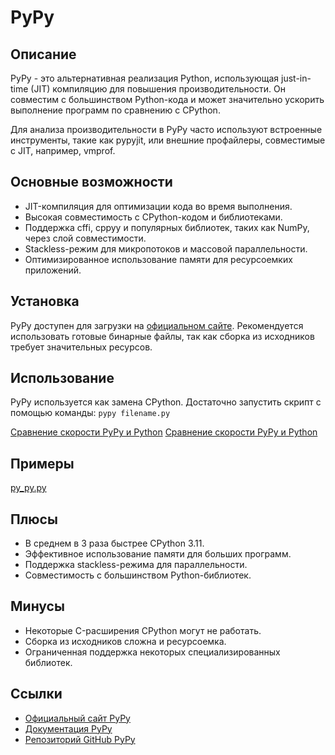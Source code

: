 # PyPy

## Описание
PyPy - это альтернативная реализация Python, использующая just-in-time (JIT) компиляцию для повышения производительности.
Он совместим с большинством Python-кода и может значительно ускорить выполнение программ по сравнению с CPython.

Для анализа производительности в PyPy часто используют встроенные инструменты, такие как pypyjit, или внешние профайлеры, совместимые с JIT, например, vmprof.


## Основные возможности
- JIT-компиляция для оптимизации кода во время выполнения.
- Высокая совместимость с CPython-кодом и библиотеками.
- Поддержка cffi, cppyy и популярных библиотек, таких как NumPy, через слой совместимости.
- Stackless-режим для микропотоков и массовой параллельности.
- Оптимизированное использование памяти для ресурсоемких приложений.

## Установка
PyPy доступен для загрузки на [официальном сайте](https://pypy.org/). Рекомендуется использовать готовые бинарные файлы, так как сборка из исходников требует значительных ресурсов.

## Использование
PyPy используется как замена CPython. Достаточно запустить скрипт с помощью команды: `pypy filename.py`

[Сравнение скорости PyPy и Python](../examples/pypy/short.py)
[Сравнение скорости PyPy и Python](../examples/pypy/full.txt)

## Примеры
[py_py.py](../examples/pypy/short.py)

## Плюсы
- В среднем в 3 раза быстрее CPython 3.11.
- Эффективное использование памяти для больших программ.
- Поддержка stackless-режима для параллельности.
- Совместимость с большинством Python-библиотек.

## Минусы
- Некоторые C-расширения CPython могут не работать.
- Сборка из исходников сложна и ресурсоемка.
- Ограниченная поддержка некоторых специализированных библиотек.

## Ссылки
- [Официальный сайт PyPy](https://pypy.org/)
- [Документация PyPy](https://doc.pypy.org/en/latest/)
- [Репозиторий GitHub PyPy](https://github.com/pypy/pypy)